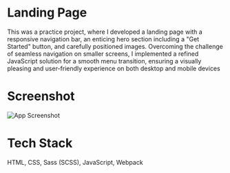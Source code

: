 # Landing Page

This was a practice project, where I developed a landing page with a responsive navigation bar, an enticing hero section including a "Get Started" button, and carefully positioned images. Overcoming the challenge of seamless navigation on smaller screens, I implemented a refined JavaScript solution for a smooth menu transition, ensuring a visually pleasing and user-friendly experience on both desktop and mobile devices


# Screenshot

![App Screenshot](https://codewithchade.com/wp-content/uploads/2023/11/landingpage-1024x530.jpg)

# Tech Stack

HTML, CSS, Sass (SCSS), JavaScript, Webpack
 